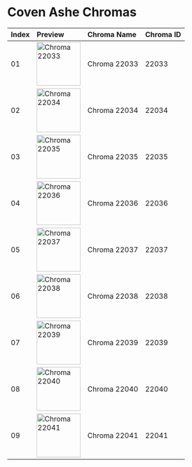 # Coven Ashe Chromas

| Index | Preview | Chroma Name | Chroma ID |
|:---|:---|:---|:---|
| 01 | <img src='https://raw.communitydragon.org/latest/plugins/rcp-be-lol-game-data/global/default/v1/champion-chroma-images/22/22033.png' alt='Chroma 22033' width='100'> | Chroma 22033 | 22033 |
| 02 | <img src='https://raw.communitydragon.org/latest/plugins/rcp-be-lol-game-data/global/default/v1/champion-chroma-images/22/22034.png' alt='Chroma 22034' width='100'> | Chroma 22034 | 22034 |
| 03 | <img src='https://raw.communitydragon.org/latest/plugins/rcp-be-lol-game-data/global/default/v1/champion-chroma-images/22/22035.png' alt='Chroma 22035' width='100'> | Chroma 22035 | 22035 |
| 04 | <img src='https://raw.communitydragon.org/latest/plugins/rcp-be-lol-game-data/global/default/v1/champion-chroma-images/22/22036.png' alt='Chroma 22036' width='100'> | Chroma 22036 | 22036 |
| 05 | <img src='https://raw.communitydragon.org/latest/plugins/rcp-be-lol-game-data/global/default/v1/champion-chroma-images/22/22037.png' alt='Chroma 22037' width='100'> | Chroma 22037 | 22037 |
| 06 | <img src='https://raw.communitydragon.org/latest/plugins/rcp-be-lol-game-data/global/default/v1/champion-chroma-images/22/22038.png' alt='Chroma 22038' width='100'> | Chroma 22038 | 22038 |
| 07 | <img src='https://raw.communitydragon.org/latest/plugins/rcp-be-lol-game-data/global/default/v1/champion-chroma-images/22/22039.png' alt='Chroma 22039' width='100'> | Chroma 22039 | 22039 |
| 08 | <img src='https://raw.communitydragon.org/latest/plugins/rcp-be-lol-game-data/global/default/v1/champion-chroma-images/22/22040.png' alt='Chroma 22040' width='100'> | Chroma 22040 | 22040 |
| 09 | <img src='https://raw.communitydragon.org/latest/plugins/rcp-be-lol-game-data/global/default/v1/champion-chroma-images/22/22041.png' alt='Chroma 22041' width='100'> | Chroma 22041 | 22041 |
